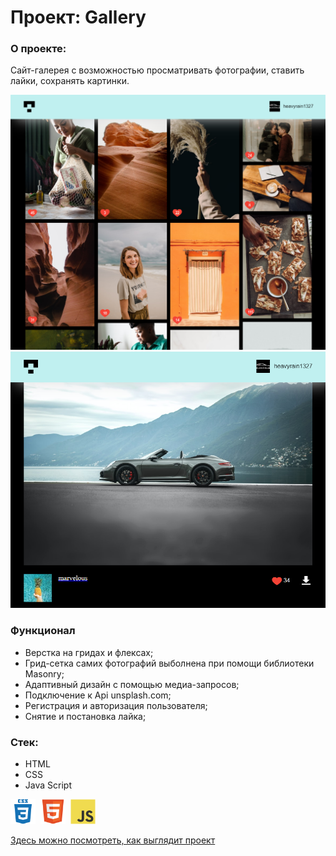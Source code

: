 # Проект: Gallery

### О проекте:

Сайт-галерея с возможностью просматривать фотографии, ставить лайки, сохранять картинки.

<div id="header" align="left">
  <img src="img\git\2022-08-05_00-51-32.png" width="600"/>
</div>
<div id="header" align="left">
  <img src="img\git\2022-08-05_00-52-31.png" width="600"/>
</div>

### Функционал

- Верстка на гридах и флексах;
- Грид-сетка самих фотографий выболнена при помощи библиотеки Masonry;
- Адаптивный дизайн с помощью медиа-запросов;
- Подключение к Api unsplash.com;
- Регистрация и авторизация пользователя;
- Снятие и постановка лайка;

### Стек:

- HTML
- CSS
- Java Script

<img src="https://github.com/devicons/devicon/blob/master/icons/css3/css3-plain-wordmark.svg"  title="CSS3" alt="CSS" width="40" height="40"/>&nbsp;
<img src="https://github.com/devicons/devicon/blob/master/icons/html5/html5-original.svg" title="HTML5" alt="HTML" width="40" height="40"/>&nbsp;
<img src="https://github.com/devicons/devicon/blob/master/icons/javascript/javascript-original.svg" title="JavaScript" alt="JavaScript" width="40" height="40"/>&nbsp;

[Здесь можно посмотреть, как выглядит проект](https://elenasharnina.github.io/gallery/)
